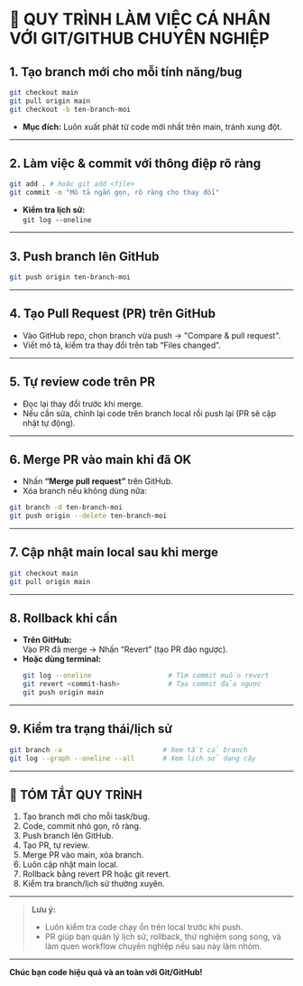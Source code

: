 # 🌟 QUY TRÌNH LÀM VIỆC CÁ NHÂN VỚI GIT/GITHUB CHUYÊN NGHIỆP

## 1. **Tạo branch mới cho mỗi tính năng/bug**

```bash
git checkout main
git pull origin main
git checkout -b ten-branch-moi
```
- **Mục đích:** Luôn xuất phát từ code mới nhất trên main, tránh xung đột.

---

## 2. **Làm việc & commit với thông điệp rõ ràng**

```bash
git add . # hoặc git add <file>
git commit -m "Mô tả ngắn gọn, rõ ràng cho thay đổi"
```
- **Kiểm tra lịch sử:**  
  `git log --oneline`

---

## 3. **Push branch lên GitHub**

```bash
git push origin ten-branch-moi
```

---

## 4. **Tạo Pull Request (PR) trên GitHub**

- Vào GitHub repo, chọn branch vừa push → "Compare & pull request".
- Viết mô tả, kiểm tra thay đổi trên tab “Files changed”.

---

## 5. **Tự review code trên PR**

- Đọc lại thay đổi trước khi merge.
- Nếu cần sửa, chỉnh lại code trên branch local rồi push lại (PR sẽ cập nhật tự động).

---

## 6. **Merge PR vào main khi đã OK**

- Nhấn **“Merge pull request”** trên GitHub.
- Xóa branch nếu không dùng nữa:

```bash
git branch -d ten-branch-moi
git push origin --delete ten-branch-moi
```

---

## 7. **Cập nhật main local sau khi merge**

```bash
git checkout main
git pull origin main
```

---

## 8. **Rollback khi cần**

- **Trên GitHub:**  
  Vào PR đã merge → Nhấn “Revert” (tạo PR đảo ngược).
- **Hoặc dùng terminal:**  
  ```bash
  git log --oneline                   # Tìm commit muốn revert
  git revert <commit-hash>            # Tạo commit đảo ngược
  git push origin main
  ```

---

## 9. **Kiểm tra trạng thái/lịch sử**

```bash
git branch -a                         # Xem tất cả branch
git log --graph --oneline --all       # Xem lịch sử dạng cây
```

---

## 🎯 **TÓM TẮT QUY TRÌNH**

1. Tạo branch mới cho mỗi task/bug.
2. Code, commit nhỏ gọn, rõ ràng.
3. Push branch lên GitHub.
4. Tạo PR, tự review.
5. Merge PR vào main, xóa branch.
6. Luôn cập nhật main local.
7. Rollback bằng revert PR hoặc git revert.
8. Kiểm tra branch/lịch sử thường xuyên.

---

> **Lưu ý:**  
> - Luôn kiểm tra code chạy ổn trên local trước khi push.
> - PR giúp bạn quản lý lịch sử, rollback, thử nghiệm song song, và làm quen workflow chuyên nghiệp nếu sau này làm nhóm.

---

**Chúc bạn code hiệu quả và an toàn với Git/GitHub!**